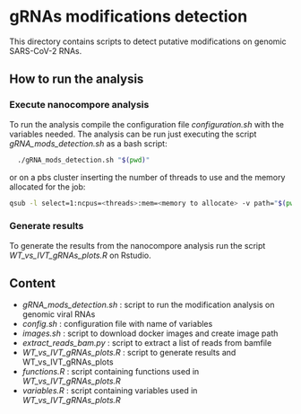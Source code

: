 
# gRNAs modifications detection

This directory contains scripts to detect putative modifications on genomic SARS-CoV-2 RNAs. 

## How to run the analysis

### Execute nanocompore analysis
To run the analysis compile the configuration file *configuration.sh* with the variables needed.
The analysis can be run just executing the script *gRNA_mods_detection.sh* as a bash script:
```bash
  ./gRNA_mods_detection.sh "$(pwd)" 
```
 or on a pbs cluster inserting the number of threads to use and the memory allocated for the job:
```bash
qsub -l select=1:ncpus=<threads>:mem=<memory to allocate> -v path="$(pwd)" gRNA_mods_detection.sh
```

### Generate results
To generate the results from the nanocompore analysis run the script *WT_vs_IVT_gRNAs_plots.R* on Rstudio. 

## Content
* *gRNA_mods_detection.sh* : script to run the modification analysis on genomic viral RNAs
* *config.sh* : configuration file with name of variables
* *images.sh* : script to download docker images and create image path
* *extract_reads_bam.py* : script to extract a list of reads from bamfile
* *WT_vs_IVT_gRNAs_plots.R* : script to generate results and WT_vs_IVT_gRNAs_plots
* *functions.R* : script containing functions used in *WT_vs_IVT_gRNAs_plots.R*
* *variables.R* : script containing variables used in *WT_vs_IVT_gRNAs_plots.R*
